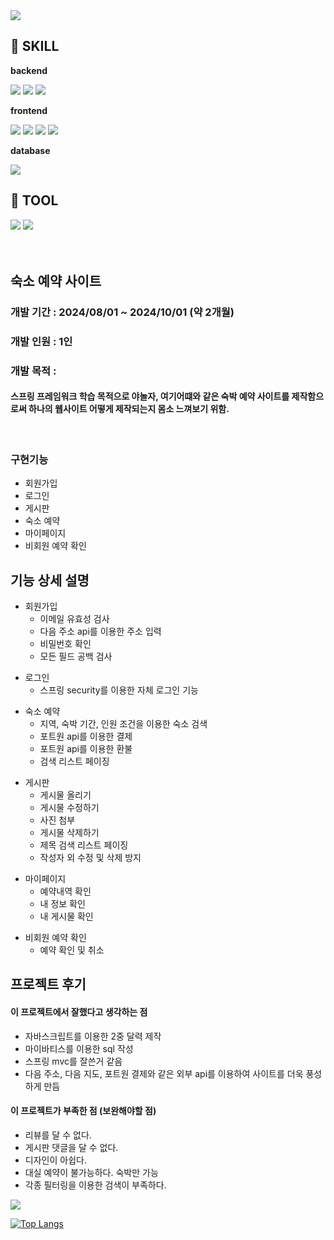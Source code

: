 
<img src="https://capsule-render.vercel.app/api?type=waving&color=BDBDC8&height=150&section=header"/>

## 🔨 SKILL
<div>
  <p><strong>backend</strong></p>
  <img src="https://img.shields.io/badge/java-007396?style=for-the-badge&logo=java&logoColor=white">
  <img src="https://img.shields.io/badge/spring-6DB33F?style=for-the-badge&logo=spring&logoColor=white">
  <img src="https://img.shields.io/badge/mybatis-000000?style=for-the-badge&logo=mybatist&logoColor=black">
</div>

<div>
  <p><strong>frontend</strong></p>
  <img src="https://img.shields.io/badge/html5-E34F26?style=for-the-badge&logo=html5&logoColor=white">
  <img src="https://img.shields.io/badge/css-1572B6?style=for-the-badge&logo=css3&logoColor=white">
  <img src="https://img.shields.io/badge/javascript-F7DF1E?style=for-the-badge&logo=javascript&logoColor=black">
  <img src="https://img.shields.io/badge/thymeleaf-005F0F?style=for-the-badge&logo=thymeleaf&logoColor=white">
</div>

<div>
  <p><strong>database</strong></p>
    <img src="https://img.shields.io/badge/h2-005F0F?style=for-the-badge&logo=h2&logoColor=white">
</div>

## 🔨 TOOL
<div>
    <img src="https://img.shields.io/badge/IntelliJIDEA-000000?style=for-the-badge&logo=IntelliJIDEA&logoColor=white">
    <img src="https://img.shields.io/badge/visualstudiocode-007ACC?style=for-the-badge&logo=visualstudiocode&logoColor=white"> 
</div>

<br>
<br>

## 숙소 예약 사이트
<div>
  <h3>개발 기간 : 2024/08/01 ~ 2024/10/01 (약 2개월)</h3>
  <h3>개발 인원 : 1인</h3>
  <h3>개발 목적 : </h3>
<h4>
스프링 프레임워크 학습 목적으로 야놀자, 여기어떄와 같은 숙박 예약 사이트를 제작함으로써 하나의 웹사이트 어떻게 제작되는지 몸소 느껴보기 위함.
</h4>
  <br>
  
</div>

<div>
  <h3>구현기능</h3>
  <ul>
    <li>회원가입</li>
    <li>로그인</li>
    <li>게시판</li>
    <li>숙소 예약</li>
    <li>마이페이지</li>
    <li>비회원 예약 확인</li>
  </ul>
</div>

## 기능 상세 설명
<div>

+ 회원가입
    + 이메일 유효성 검사
    + 다음 주소 api를 이용한 주소 입력
    + 비밀번호 확인
    + 모든 필드 공백 검사
</div>
<div>

+ 로그인
  + 스프링 security를 이용한 자체 로그인 기능
</div>
<div>

+ 숙소 예약
  + 지역, 숙박 기간, 인원 조건을 이용한 숙소 검색
  + 포트원 api를 이용한 결제
  + 포트원 api를 이용한 환불
  + 검색 리스트 페이징
</div>

<div>

+ 게시판
    + 게시물 올리기
    + 게시물 수정하기
    + 사진 첨부
    + 게시물 삭제하기
    + 제목 검색 리스트 페이징
    + 작성자 외 수정 및 삭제 방지
</div>

<div>

+ 마이페이지
    + 예약내역 확인
    + 내 정보 확인
    + 내 게시물 확인
</div>

<div>

+ 비회원 예약 확인
  + 예약 확인 및 취소
</div>

## 프로젝트 후기
<div>

<h4>이 프로젝트에서 잘했다고 생각하는 점</h4>

+ 자바스크립트를 이용한 2중 달력 제작
+ 마이바티스를 이용한 sql 작성
+ 스프링 mvc를 잘쓴거 같음
+ 다음 주소, 다음 지도, 포트원 결제와 같은 외부 api를 이용하여 사이트를 더욱 풍성하게 만듬

</div>

<div>

<h4>이 프로젝트가 부족한 점 (보완해야할 점)</h4>

+ 리뷰를 달 수 없다.
+ 게시판 댓글을 달 수 없다.
+ 디자인이 아쉽다.
+ 대실 예약이 불가능하다. 숙박만 가능
+ 각종 필터링을 이용한 검색이 부족하다.
</div>

<img src="https://capsule-render.vercel.app/api?type=waving&color=BDBDC8&height=150&section=footer"/>




[![Top Langs](https://github-readme-stats.vercel.app/api/top-langs/?username=hyc4841)](https://github.com/anuraghazra/github-readme-stats)

